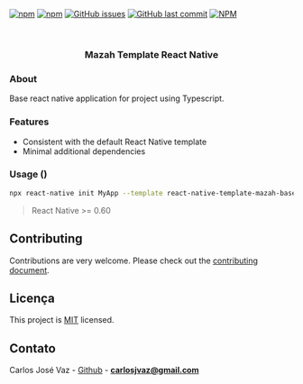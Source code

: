 <!-- PROJECT SHIELDS -->

[![npm](https://img.shields.io/npm/v/react-native-template-mazah-base.svg?label=npm%20package)](https://www.npmjs.com/package/react-native-template-mazah-base)
[![npm](https://img.shields.io/npm/dt/react-native-template-mazah-base.svg)](https://www.npmjs.com/package/react-native-template-mazah-base)
[![GitHub issues](https://img.shields.io/github/issues-raw/cjvaz/react-native-template-mazah-base.svg)](https://github.com/cjvaz/react-native-template-mazah-base/issues)
[![GitHub last commit](https://img.shields.io/github/last-commit/cjvaz/react-native-template-mazah-base.svg)](https://github.com/cjvaz/react-native-template-mazah-base/commits/master)
[![NPM](https://img.shields.io/npm/l/react-native-template-mazah-base.svg)](https://choosealicense.com/licenses/mit)


<br />
  <h3 align="center">Mazah Template React Native</h3>
</p>

### About

Base react native application for project using Typescript.

### Features

- Consistent with the default React Native template
- Minimal additional dependencies

### Usage ()

```sh
npx react-native init MyApp --template react-native-template-mazah-base
```
> React Native >= 0.60
## Contributing

Contributions are very welcome. Please check out the [contributing document](CONTRIBUTING.md).

## Licença

This project is [MIT](LICENSE) licensed.

## Contato

Carlos José Vaz - [Github](https://github.com/cjvaz) - **carlosjvaz@gmail.com**